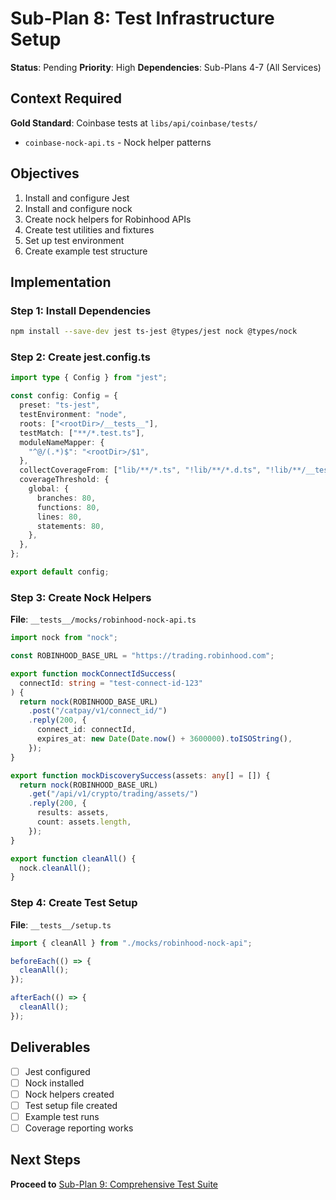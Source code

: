 # Sub-Plan 8: Test Infrastructure Setup

**Status**: Pending
**Priority**: High
**Dependencies**: Sub-Plans 4-7 (All Services)

## Context Required

**Gold Standard**: Coinbase tests at `libs/api/coinbase/tests/`

- `coinbase-nock-api.ts` - Nock helper patterns

## Objectives

1. Install and configure Jest
2. Install and configure nock
3. Create nock helpers for Robinhood APIs
4. Create test utilities and fixtures
5. Set up test environment
6. Create example test structure

## Implementation

### Step 1: Install Dependencies

```bash
npm install --save-dev jest ts-jest @types/jest nock @types/nock
```

### Step 2: Create jest.config.ts

```typescript
import type { Config } from "jest";

const config: Config = {
  preset: "ts-jest",
  testEnvironment: "node",
  roots: ["<rootDir>/__tests__"],
  testMatch: ["**/*.test.ts"],
  moduleNameMapper: {
    "^@/(.*)$": "<rootDir>/$1",
  },
  collectCoverageFrom: ["lib/**/*.ts", "!lib/**/*.d.ts", "!lib/**/__test*.ts"],
  coverageThreshold: {
    global: {
      branches: 80,
      functions: 80,
      lines: 80,
      statements: 80,
    },
  },
};

export default config;
```

### Step 3: Create Nock Helpers

**File**: `__tests__/mocks/robinhood-nock-api.ts`

```typescript
import nock from "nock";

const ROBINHOOD_BASE_URL = "https://trading.robinhood.com";

export function mockConnectIdSuccess(
  connectId: string = "test-connect-id-123"
) {
  return nock(ROBINHOOD_BASE_URL)
    .post("/catpay/v1/connect_id/")
    .reply(200, {
      connect_id: connectId,
      expires_at: new Date(Date.now() + 3600000).toISOString(),
    });
}

export function mockDiscoverySuccess(assets: any[] = []) {
  return nock(ROBINHOOD_BASE_URL)
    .get("/api/v1/crypto/trading/assets/")
    .reply(200, {
      results: assets,
      count: assets.length,
    });
}

export function cleanAll() {
  nock.cleanAll();
}
```

### Step 4: Create Test Setup

**File**: `__tests__/setup.ts`

```typescript
import { cleanAll } from "./mocks/robinhood-nock-api";

beforeEach(() => {
  cleanAll();
});

afterEach(() => {
  cleanAll();
});
```

## Deliverables

- [ ] Jest configured
- [ ] Nock installed
- [ ] Nock helpers created
- [ ] Test setup file created
- [ ] Example test runs
- [ ] Coverage reporting works

## Next Steps

**Proceed to** [Sub-Plan 9: Comprehensive Test Suite](./sub-plan-9-comprehensive-test-suite.md)


